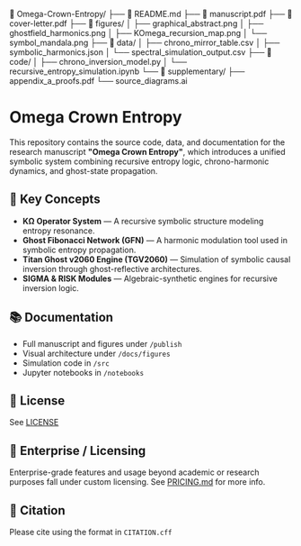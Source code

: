 📁 Omega-Crown-Entropy/
├── 📄 README.md
├── 📄 manuscript.pdf
├── 📄 cover-letter.pdf
├── 📁 figures/
│   ├── graphical_abstract.png
│   ├── ghostfield_harmonics.png
│   ├── KOmega_recursion_map.png
│   └── symbol_mandala.png
├── 📁 data/
│   ├── chrono_mirror_table.csv
│   ├── symbolic_harmonics.json
│   └── spectral_simulation_output.csv
├── 📁 code/
│   ├── chrono_inversion_model.py
│   └── recursive_entropy_simulation.ipynb
└── 📁 supplementary/
    ├── appendix_a_proofs.pdf
    └── source_diagrams.ai
# Omega Crown Entropy

This repository contains the source code, data, and documentation for the research manuscript **"Omega Crown Entropy"**, which introduces a unified symbolic system combining recursive entropy logic, chrono-harmonic dynamics, and ghost-state propagation.

## 🔭 Key Concepts

- **KΩ Operator System** — A recursive symbolic structure modeling entropy resonance.
- **Ghost Fibonacci Network (GFN)** — A harmonic modulation tool used in symbolic entropy propagation.
- **Titan Ghost v2060 Engine (TGV2060)** — Simulation of symbolic causal inversion through ghost-reflective architectures.
- **SIGMA & RISK Modules** — Algebraic-synthetic engines for recursive inversion logic.

## 📚 Documentation

- Full manuscript and figures under `/publish`
- Visual architecture under `/docs/figures`
- Simulation code in `/src`
- Jupyter notebooks in `/notebooks`

## 🔐 License

See [LICENSE](./LICENSE)

## 💼 Enterprise / Licensing

Enterprise-grade features and usage beyond academic or research purposes fall under custom licensing. See [PRICING.md](./PRICING.md) for more info.

## 🔗 Citation

Please cite using the format in `CITATION.cff`

